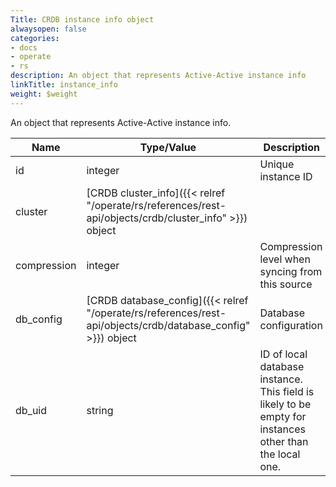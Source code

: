 ```yaml
---
Title: CRDB instance info object
alwaysopen: false
categories:
- docs
- operate
- rs
description: An object that represents Active-Active instance info
linkTitle: instance_info
weight: $weight
---
```


An object that represents Active-Active instance info.

| Name | Type/Value | Description |
|------|------------|-------------|
| id | integer | Unique instance ID |
| cluster | [CRDB cluster_info]({{< relref "/operate/rs/references/rest-api/objects/crdb/cluster_info" >}}) object | |
| compression | integer | Compression level when syncing from this source |
| db_config | [CRDB database_config]({{< relref "/operate/rs/references/rest-api/objects/crdb/database_config" >}}) object | Database configuration |
| db_uid | string | ID of local database instance. This field is likely to be empty for instances other than the local one. |
